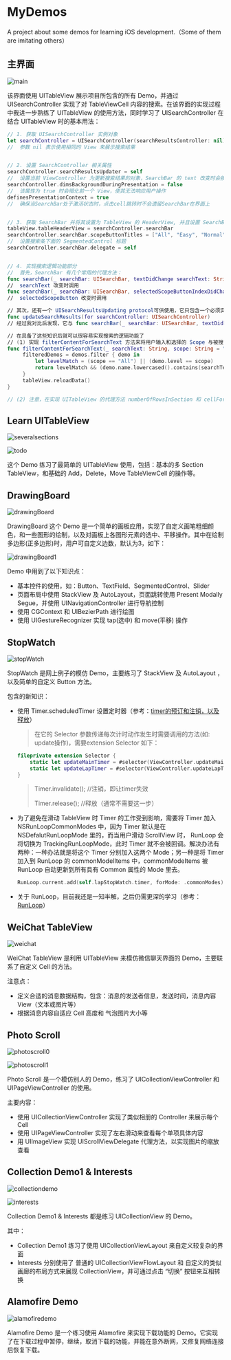 # MyDemos
A project about some demos for learning iOS development.（Some of them are imitating others）



## 主界面

![main](MyDemos/PicturesForREADME/main.png)

该界面使用 UITableView 展示项目所包含的所有 Demo，并通过 UISearchController 实现了对 TableViewCell 内容的搜索。在该界面的实现过程中我进一步熟练了 UITableView 的使用方法，同时学习了 UISearchController 在结合 UITableView 时的基本用法：

```swift
// 1. 获取 UISearchController 实例对象 
let searchController = UISearchController(searchResultsController: nil) 
// 	参数 nil 表示使用相同的 View 来展示搜索结果


// 2. 设置 SearchController 相关属性
searchController.searchResultsUpdater = self 
// 	设置当前 ViewController 为更新搜索结果的对象，SearchBar 的 text 改变时会接到通知，作用类似 		searchBar(searchBar: UISearchBar, textDidChange searchText: String) 这一代理方法
searchController.dimsBackgroundDuringPresentation = false
//	该属性为 true 时会暗化前一个 View，使其无法响应用户操作
definesPresentationContext = true 
// 	确保当SearchBar处于激活状态时，点击cell跳转时不会遗留SearchBar在界面上


// 3. 获取 SearchBar 并将其设置为 TableView 的 HeaderView, 并且设置 SearchBar 的样式和 delagate
tableView.tableHeaderView = searchController.searchBar
searchController.searchBar.scopeButtonTitles = ["All", "Easy", "Normal", "Hard"]
// 	设置搜索条下面的 SegmentedControl 标题
searchController.searchBar.delegate = self


// 4. 实现搜索逻辑功能部分
//	首先，SearchBar 有几个常用的代理方法：
func searchBar(_ searchBar: UISearchBar, textDidChange searchText: String)
// 	searchText 改变时调用
func searchBar(_ searchBar: UISearchBar, selectedScopeButtonIndexDidChange selectedScope: Int)
//	selectedScopeButton 改变时调用

// 其次，还有一个 UISearchResultsUpdating protocol可供使用，它只包含一个必须实现的方法，用来响应 searchBar 状态的改变
func updateSearchResults(for searchController: UISearchController) 
// 经过我对比后发现，它与 func searchBar(_ searchBar: UISearchBar, textDidChange searchText: String) 唯一的区别是：searchBar 在未激活状态与激活状态之间切换时会单独调用 updateSearchResults()，即点击搜索栏进入搜索状态和点击 Cancel 退出搜索状态这两个时刻。除此外，当 searchText 改变时，两者都会被调用

// 在具备了这些知识后就可以很容易实现搜索的逻辑功能了
// (1) 实现 filterContentForSearchText 方法来将用户输入和选择的 Scope 与被搜索对象进行匹配，过滤掉不  	满足条件的。这里们将“难度”不匹配或者名字中不包含用户输入串的内容过滤掉，并在 searchBar 和 scope 改变 	时调用它来更新搜索结果
func filterContentForSearchText(_ searchText: String, scope: String = "All") {
     filteredDemos = demos.filter { demo in
         let levelMatch = (scope == "All") || (demo.level == scope)
         return levelMatch && (demo.name.lowercased().contains(searchText.lowercased()) || searchText == "")
     }
     tableView.reloadData()
}

// (2) 注意，在实现 UITableView 的代理方法 numberOfRowsInSection 和 cellForRowAtIndexPath 时要 	做出相应的判断：除了 scope = "All" && text = "" 时使用 demos[]，其他都使用 filteredDemos[]
```



## Learn UITableView

![severalsections](https://github.com/StoneN/MyDemos/tree/master/PicturesForREADME/severalsections.png)

![todo](/Users/stone/Desktop/MyDemos/PicturesForREADME/todo.png)

这个 Demo 练习了最简单的 UITableView 使用，包括：基本的多 Section TableView，和基础的 Add，Delete，Move TableViewCell 的操作等。



## DrawingBoard

![drawingBoard](https://github.com/StoneN/MyDemos/tree/master/PicturesForREADME/drawingBoard.png)

DrawingBoard 这个 Demo 是一个简单的画板应用，实现了自定义画笔粗细颜色，和一些图形的绘制，以及对画板上各图形元素的选中、平移操作。其中在绘制多边形(正多边形)时，用户可自定义边数，默认为3，如下：

![drawingBoard1](/Users/stone/Desktop/MyDemos/PicturesForREADME/drawingBoard1.png)

Demo 中用到了以下知识点：

- 基本控件的使用，如：Button、TextField、SegmentedControl、Slider
- 页面布局中使用 StackView 及 AutoLayout，页面跳转使用 Present Modally Segue，并使用 UINavigationController 进行导航控制
- 使用 CGContext 和 UIBezierPath 进行绘图
- 使用 UIGestureRecognizer 实现 tap(选中) 和 move(平移) 操作





## StopWatch

![stopWatch](https://github.com/StoneN/MyDemos/tree/master/PicturesForREADME/stopWatch.png)

StopWatch 是网上例子的模仿 Demo，主要练习了 StackView 及 AutoLayout ，以及简单的自定义 Button 方法。

包含的新知识：

- 使用 Timer.scheduledTimer 设置定时器（参考：[timer的预订和注销，以及释放](http://www.wangzhengdong.com/blog/iOS-nstimer-invalidate-and-release.html)）

  >  在它的 Selector 参数传递每次计时动作发生时需要调用的方法(如: update操作)，需要extension Selector 如下：

  ```swift
  fileprivate extension Selector {
      static let updateMainTimer = #selector(ViewController.updateMainTimer)
      static let updateLapTimer = #selector(ViewController.updateLapTimer)
  }
  ```

  > Timer.invalidate(); //注销，即让timer失效
  >
  > Timer.release(); //释放（通常不需要这一步）

- 为了避免在滑动 TableView 时 Timer 的工作受到影响，需要将 Timer 加入 NSRunLoopCommonModes 中，因为 Timer 默认是在 NSDefalutRunLoopMode 里的，而当用户滑动 ScrollView 时， RunLoop 会将切换为 TrackingRunLoopMode，此时 Timer 就不会被回调。解决办法有两种：一种办法就是将这个 Timer 分别加入这两个 Mode；另一种是将 Timer 加入到 RunLoop 的 commonModelItems 中，commonModeItems 被 RunLoop 自动更新到所有具有 Common 属性的 Mode 里去。

  ```swift
  RunLoop.current.add(self.lapStopWatch.timer, forMode: .commonModes)
  ```

- 关于 RunLoop，目前我还是一知半解，之后仍需更深的学习（参考：[RunLoop](http://blog.ibireme.com/2015/05/18/runloop/)）




## WeiChat TableView

![weichat](https://github.com/StoneN/MyDemos/tree/master/PicturesForREADME/weichat.png)

WeiChat TableView 是利用 UITableView 来模仿微信聊天界面的 Demo，主要联系了自定义 Cell 的方法。

注意点：

- 定义合适的消息数据结构，包含：消息的发送者信息，发送时间，消息内容View（文本或图片等）
- 根据消息内容自适应 Cell 高度和 气泡图片大小等



## Photo Scroll

![photoscroll0](https://github.com/StoneN/MyDemos/tree/master/PicturesForREADME/photoscroll0.png)

![photoscroll1](https://github.com/StoneN/MyDemos/tree/master/PicturesForREADME/photoscroll1.png)

Photo Scroll 是一个模仿别人的 Demo，练习了 UICollectionViewController 和 UIPageViewController 的使用。

主要内容：

- 使用 UICollectionViewController 实现了类似相册的 Controller 来展示每个 Cell
- 使用 UIPageViewController 实现了左右滑动来查看每个单项具体内容
- 用 UIImageView 实现 UIScrollViewDelegate 代理方法，以实现图片的缩放查看



## Collection Demo1 & Interests

![collectiondemo](https://github.com/StoneN/MyDemos/tree/master/PicturesForREADME/collectiondemo.png)

![interests](https://github.com/StoneN/MyDemos/tree/master/PicturesForREADME/interests.png)

Collection Demo1 & Interests 都是练习 UICollectionView 的 Demo。

其中：

- Collection Demo1 练习了使用 UICollectionViewLayout 来自定义较复杂的界面
- Interests 分别使用了 普通的 UICollectionViewFlowLayout 和 自定义的类似画廊的布局方式来展现 CollectionView，并可通过点击 “切换” 按钮来互相转换



## Alamofire Demo

![alamofiredemo](https://github.com/StoneN/MyDemos/tree/master/PicturesForREADME/alamofiredemo.png)

Alamofire Demo 是一个练习使用 Alamofire 来实现下载功能的 Demo。它实现了在下载过程中暂停，继续，取消下载的功能，并能在意外断网，又修复网络连接后恢复下载。

